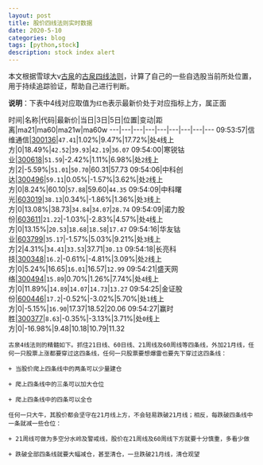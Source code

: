 ```yaml
---
layout: post
title: 股价四线法则实时数据
date: 2020-5-10
categories: blog
tags: [python,stock]
description: stock index alert
---
```



本文根据雪球大v[古泉](https://xueqiu.com/u/7148646888)的[古泉四线法则](https://xueqiu.com/7148646888/130498192)，计算了自己的一些自选股当前所处位置，用于持续追踪验证，帮助自己进行判断。

**说明**：下表中4线对应取值为`红色`表示最新价处于对应指标上方，属正面

时间|名称|代码|最新价|当日|3日|5日|位置|变动|距离|ma21|ma60|ma21w|ma60w
---|---|---|---|---|---|---|---|---
09:53:57|信维通信|[300136](https://xueqiu.com/S/SZ300136)|`47.41`|1.02%|9.47%|17.72%|处`4`线上方|0|18.49%|`42.52`|`39.93`|`42.19`|`36.07`
09:54:00|寒锐钴业|[300618](https://xueqiu.com/S/SZ300618)|`51.59`|-2.42%|1.11%|6.98%|处`2`线上方|2|-5.59%|`51.01`|`50.70`|60.31|57.73
09:54:06|中科创达|[300496](https://xueqiu.com/S/SZ300496)|`59.11`|0.05%|-1.57%|3.62%|处`2`线上方|0|8.24%|60.10|`57.88`|59.60|`44.35`
09:54:09|中科曙光|[603019](https://xueqiu.com/S/SH603019)|`38.13`|0.34%|-1.86%|1.36%|处`3`线上方|0|13.08%|38.73|`34.84`|`34.07`|`28.74`
09:54:09|诺力股份|[603611](https://xueqiu.com/S/SH603611)|`21.22`|-1.03%|-2.83%|4.57%|处`4`线上方|0|13.15%|`20.53`|`18.68`|`18.58`|`17.47`
09:54:16|华友钴业|[603799](https://xueqiu.com/S/SH603799)|`35.17`|-1.57%|5.03%|9.21%|处`3`线上方|2|4.31%|`34.41`|`33.53`|37.71|`30.13`
09:54:18|长亮科技|[300348](https://xueqiu.com/S/SZ300348)|`16.2`|-0.61%|-4.81%|3.09%|处`2`线上方|0|5.24%|16.65|`16.01`|16.57|`12.99`
09:54:21|盛天网络|[300494](https://xueqiu.com/S/SZ300494)|`15.89`|0.70%|1.26%|7.74%|处`4`线上方|0|11.89%|`14.89`|`14.07`|`14.73`|`13.27`
09:54:25|金证股份|[600446](https://xueqiu.com/S/SH600446)|`17.2`|-0.52%|-3.02%|5.70%|处`1`线上方|0|-5.15%|`16.90`|17.37|18.52|20.06
09:54:27|赢时胜|[300377](https://xueqiu.com/S/SZ300377)|`8.63`|-0.35%|-3.13%|3.71%|处`0`线上方|0|-16.98%|9.48|10.18|10.79|11.32

```
古泉4线法则的精髓如下。抓住21日线、60日线、21周线及60周线等四条线，外加21月线，任何一只股票上涨都要穿过这四条线，任何一只股票要想爆雷也要先下穿过这四条线：

+ 当股价爬上四条线中的两条可以少量建仓

+ 爬上四条线中的三条可以加大仓位

+ 爬上四条线中的四条可以全仓

任何一只大牛，其股价都会坚守在21月线上方，不会轻易跌破21月线；相反，每跌破四条线中一条就减一些仓位：

+ 21周线可做为多空分水岭及警戒线，股价在21周线及60周线下方就要十分慎重，多看少做

+ 跌破全部四条线就要大幅减仓，甚至清仓，一旦跌破21月线，清仓观望
```